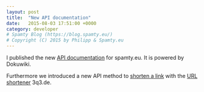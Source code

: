```yaml
---
layout: post
title:  "New API documentation"
date:   2015-08-03 17:51:00 +0000
category: developer
# Spamty Blog (https://blog.spamty.eu/)
# Copyright (C) 2015 by Philipp & Spamty.eu
---
```

I published the new [API documentation](https://dev.spamty.eu/) for spamty.eu. 
It is powered by Dokuwiki.

Furthermore we introduced a new API method to [shorten a link](https://dev.spamty.eu/createshorturl) with the [URL shortener](http://3q3.de/) 3q3.de. 
